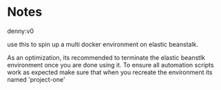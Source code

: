 # Notes

denny:v0

use this to spin up a multi docker environment on elastic beanstalk.

As an optimization, its recommended to terminate the elastic beanstlk environment once you are done using it.
To ensure all automation scripts work as expected make sure that when you recreate the environment its named 'project-one'
